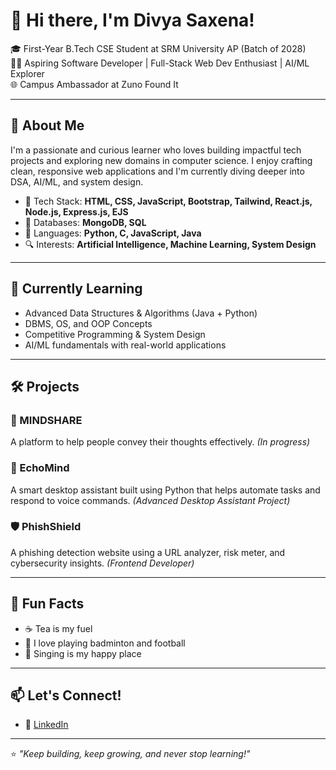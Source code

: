 # 👋 Hi there, I'm Divya Saxena!

🎓 First-Year B.Tech CSE Student at SRM University AP (Batch of 2028)  
👩‍💻 Aspiring Software Developer | Full-Stack Web Dev Enthusiast | AI/ML Explorer  
🌐 Campus Ambassador at Zuno Found It

---

## 🚀 About Me

I'm a passionate and curious learner who loves building impactful tech projects and exploring new domains in computer science. I enjoy crafting clean, responsive web applications and I'm currently diving deeper into DSA, AI/ML, and system design.

- 🔧 Tech Stack: **HTML, CSS, JavaScript, Bootstrap, Tailwind, React.js, Node.js, Express.js, EJS**
- 💾 Databases: **MongoDB, SQL**
- 🧠 Languages: **Python, C, JavaScript, Java**
- 🔍 Interests: **Artificial Intelligence, Machine Learning, System Design**

---

## 🌱 Currently Learning

- Advanced Data Structures & Algorithms (Java + Python)
- DBMS, OS, and OOP Concepts
- Competitive Programming & System Design
- AI/ML fundamentals with real-world applications

---

## 🛠️ Projects

### 🧠 MINDSHARE
A platform to help people convey their thoughts effectively. *(In progress)*

### 🧭 EchoMind
A smart desktop assistant built using Python that helps automate tasks and respond to voice commands. *(Advanced Desktop Assistant Project)*

### 🛡️ PhishShield
A phishing detection website using a URL analyzer, risk meter, and cybersecurity insights. *(Frontend Developer)*

---

## 📌 Fun Facts

- ☕ Tea is my fuel  
- 🏸 I love playing badminton and football  
- 🎤 Singing is my happy place  

---

## 📫 Let's Connect!

- 💼 [LinkedIn](https://www.linkedin.com/in/your-profile)  

---

⭐ *"Keep building, keep growing, and never stop learning!"*
